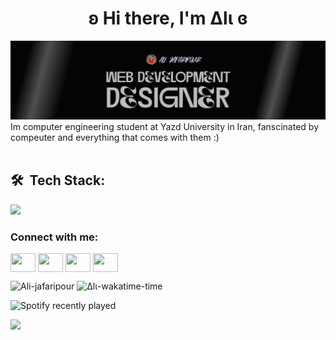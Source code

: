 <h1 align="center"><b> ʚ  Hi there, I'm Δlι  ɞ</b></h1>

![](./Banner.png)
Im computer engineering student at Yazd University in Iran, fanscinated by compeuter and everything that comes with them :)
<br></br>
## 🛠 &nbsp;Tech Stack:

<p align="left">
	<a href="https://skillicons.dev">
		<img src="https://skillicons.dev/icons?i=py,java,cpp,javascript,ts,html,css,tailwind,figma,react" />
	</a>
</p>

[//]: <> (<p align="left"><a href="https://skillicons.dev"><img src="https://skillicons.dev/icons?i=linux,figma,githubactions,docker,fastapi,react,flask,dynamodb" /></a></p>)


<h3 align="left" color:05080b>Connect with me:</h3>
<p align="left">
<a href="your link" target="blank"><img align="center" src="https://cdn.jsdelivr.net/npm/simple-icons@3.0.1/icons/twitter.svg" alt="" height="30" width="40" /></a>
 <a href="your link" target="blank"><img align="center" src="https://cdn.jsdelivr.net/npm/simple-icons@3.0.1/icons/linkedin.svg" alt="" height="30" width="40" /></a>
<a href="your link" target="blank"><img align="center" src="https://cdn.jsdelivr.net/npm/simple-icons@3.0.1/icons/instagram.svg" alt="" height="30" width="40" /></a>
<a href="your link" target="blank"><img align="center" src="https://cdn.jsdelivr.net/npm/simple-icons@3.0.1/icons/youtube.svg" alt="" height="30" width="40" /></a>
</p>
<p align="left">
	<img 
		height="150px" 
		src="https://github-readme-streak-stats.herokuapp.com/?user=Ali-jafaripour&theme=react&hide_border=false&card_height=120&background=05080b&fire=ff9900&ring=ff9900&stroke=cccccc&currStreakLabel=cccccc&sideLabels=cccccc&sideNums=ff9900&currStreakNum=cccccc&dates=cccccc"
		alt="Ali-jafaripour" />
	 <img 
		height="150px" 
		src=""
		alt="Δlι-wakatime-time" />
  
	
</p>


![Spotify recently played](https://spotify-recently-played-readme.vercel.app/api?user=jeffreyca16&count=1)


[![](https://visitcount.itsvg.in/api?id=Ali-jafaripour&label=Profile%20Views&color=12&icon=5&pretty=true)](https://visitcount.itsvg.in)
